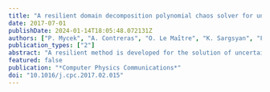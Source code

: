 ```yaml
---
title: "A resilient domain decomposition polynomial chaos solver for uncertain elliptic PDEs"
date: 2017-07-01
publishDate: 2024-01-14T18:05:48.072131Z
authors: ["P. Mycek", "A. Contreras", "O. Le Maı̂tre", "K. Sargsyan", "F. Rizzi", "K. Morris", "C. Safta", "B. Debusschere", "O. Knio"]
publication_types: ["2"]
abstract: "A resilient method is developed for the solution of uncertain elliptic PDEs on extreme scale platforms. The method is based on a hybrid domain decomposition, polynomial chaos (PC) framework that is designed to address soft faults. Specifically, parallel and independent solves of multiple deterministic local problems are used to define PC representations of local Dirichlet boundary-to-boundary maps that are used to reconstruct the global solution. A LAD-lasso type regression is developed for this purpose. The performance of the resulting algorithm is tested on an elliptic equation with an uncertain diffusivity field. Different test cases are considered in order to analyze the impacts of correlation structure of the uncertain diffusivity field, the stochastic resolution, as well as the probability of soft faults. In particular, the computations demonstrate that, provided sufficiently many samples are generated, the method effectively overcomes the occurrence of soft faults."
featured: false
publication: "*Computer Physics Communications*"
doi: "10.1016/j.cpc.2017.02.015"
---
```


